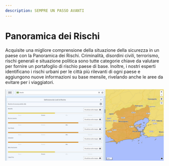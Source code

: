 ```yaml
---
description: SEMPRE UN PASSO AVANTI
---
```


# Panoramica dei Rischi

Acquisite una migliore comprensione della situazione della sicurezza in un paese con la Panoramica dei Rischi. Criminalità, disordini civili, terrorismo, rischi generali e situazione politica sono tutte categorie chiave da valutare per fornire un portafoglio di rischio paese di base. Inoltre, i nostri esperti identificano i rischi urbani per le città più rilevanti di ogni paese e aggiungono nuove informazioni su base mensile, rivelando anche le aree da evitare per i viaggiatori.

![](../.gitbook/assets/p43-img02_axa%20%283%29.jpg)


